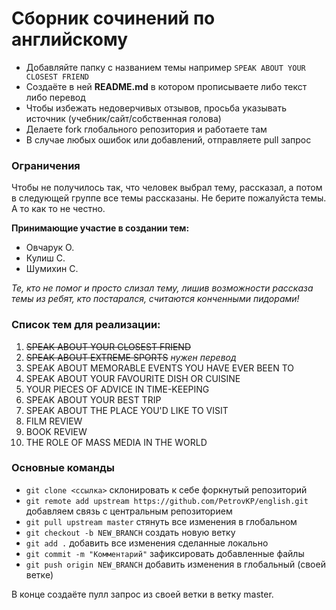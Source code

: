 # Сборник сочинений по английскому

+ Добавляйте папку с названием  темы например `SPEAK ABOUT YOUR CLOSEST FRIEND`
+ Создаёте в ней **README.md** в котором прописываете либо текст либо перевод
+ Чтобы избежать недоверчивых отзывов, просьба указывать источник (учебник/сайт/собственная голова)
+ Делаете fork глобального репозитория и работаете там
+ В случае любых ошибок или добавлений, отправляете pull запрос

### Ограничения

Чтобы не получилось так, что человек выбрал тему, рассказал, а потом в следующей группе все темы рассказаны. Не берите пожалуйста темы. А то как то не честно.

**Принимающие участие в создании тем:**

+ Овчарук О.
+ Кулиш С.
+ Шумихин С.

*Те, кто не помог и просто слизал тему, лишив возможности рассказа темы из ребят, кто постарался, считаются конченными пидорами!*

### Список тем для реализации:

1. ~~SPEAK ABOUT YOUR CLOSEST FRIEND~~
2. ~~SPEAK ABOUT EXTREME SPORTS~~ *нужен перевод*
3. SPEAK ABOUT MEMORABLE EVENTS YOU HAVE EVER BEEN TO
4. SPEAK ABOUT YOUR FAVOURITE DISH OR CUISINE
5. YOUR PIECES OF ADVICE IN TIME-KEEPING
6. SPEAK ABOUT YOUR BEST TRIP
7. SPEAK ABOUT THE PLACE YOU'D LIKE TO VISIT
8. FILM REVIEW
9. BOOK REVIEW
10. THE ROLE OF MASS MEDIA IN THE WORLD

### Основные команды

+ `git clone <ссылка>` склонировать к себе форкнутый репозиторий
+ `git remote add upstream https://github.com/PetrovKP/english.git` добавляем связь с центральным репозиторием
+ `git pull upstream master` стянуть все изменения в глобальном
+ `git checkout -b NEW_BRANCH` создать новую ветку
+ `git add .` добавить все изменения сделанные локально
+ `git commit -m "Комментарий"` зафиксировать добавленные файлы
+ `git push origin NEW_BRANCH` добавить изменения в глобальный (своей ветке)

В конце создаёте пулл запрос из своей ветки в ветку master.